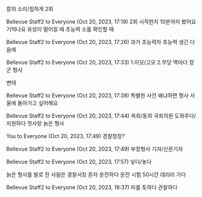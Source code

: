 칼의 소리/힙하게
2회
 
Bellevue Staff2 to Everyone (Oct 20, 2023, 17:19)
2회 시작한지 10분까지 봤어요
기억나요
유성이 떨어질 때
초능력
소를 확인할 때
 
Bellevue Staff2 to Everyone (Oct 20, 2023, 17:26)
과거
초능력자
초능력 생긴 다음에
 
Bellevue Staff2 to Everyone (Oct 20, 2023, 17:33)
1.이모/고모
2.무당
맥아더 장군
형사

변태
 
Bellevue Staff2 to Everyone (Oct 20, 2023, 17:38)
특별한 사건
왜냐하면 형사 서울에 돌아가고 싶어해요
 
Bellevue Staff2 to Everyone (Oct 20, 2023, 17:44)
옥희/동희
국회의원
도와주다/지원하다
첫사랑
늙은 형사
 
You to Everyone (Oct 20, 2023, 17:49)
경찰청장?
 
Bellevue Staff2 to Everyone (Oct 20, 2023, 17:49)
부장형사
기자/신문기자
 
Bellevue Staff2 to Everyone (Oct 20, 2023, 17:57)
넣다/놓다

늙은 형사를 발로 찬 사람은 경찰서장
혼자 운전하다
운전 시험
50시간
데리러 가다
 
Bellevue Staff2 to Everyone (Oct 20, 2023, 18:37)
피를 토하다
관찰하다 